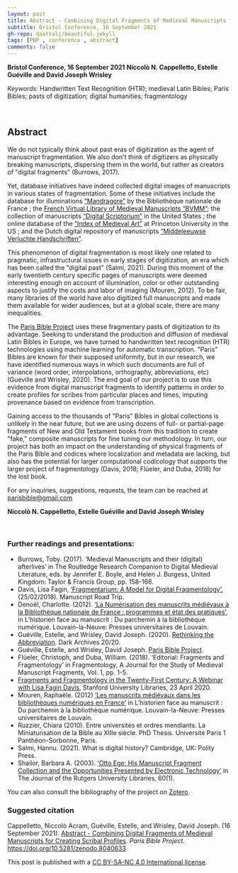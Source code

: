 ```yaml
---
layout: post
title: Abstract - Combining Digital Fragments of Medieval Manuscripts for Creating Scribal Profiles 
subtitle: Bristol Conference, 16 September 2021
gh-repo: daattali/beautiful-jekyll
tags: [PBP , conference , abstract]
comments: false
---
```


**Bristol Conference, 16 September 2021**
**Niccolò N. Cappelletto, Estelle Guéville and David Joseph Wrisley**

*Keywords:* Handwritten Text Recognition (HTR); medieval Latin Bibles; Paris Bibles; pasts of digitization; digital humanities; fragmentology

<br>

## Abstract

We do not typically think about past eras of digitization as the agent of manuscript fragmentation. We also don't think of digitizers as physically breaking manuscripts, dispersing them in the world, but rather as creators of "digital fragments" (Burrows, 2017).

Yet, database initiatives have indeed collected digital images of manuscripts in various states of fragmentation. Some of these initiatives include the database for illuminations [“Mandragore”](mandragore.bnf.fr/html/accueil.html) by the Bibliothèque nationale de France ; the [French Virtual Library of Medieval Manuscripts “BVMM”](bvmm.irht.cnrs.fr/); the collection of manuscripts [“Digital Scriptorium”](digital-scriptorium.org) in the United States ; the online database of the [“Index of Medieval Art”](https://ima.princeton.edu/) at Princeton University in the US ; and the Dutch digital repository of manuscripts [“Middeleeuwse Verluchte Handschriften”](www.kb.nl/bronnen-zoekwijzers/kb-collecties/middeleeuwse-handschriften-tot-ca-1550).

This phenomenon of digital fragmentation is most likely one related to pragmatic, infrastructural issues in early stages of digitization, an era which has been called the "digital past" (Salmi, 2021). During this moment of the early twentieth century specific pages of manuscripts were deemed interesting enough on account of illumination, color or other outstanding aspects to justify the costs and labor of imaging (Mouren, 2012). To be fair, many libraries of the world have also digitized full manuscripts and made them available for wider audiences, but at a global scale, there are many inequalities. 

The [Paris Bible Project](http://parisbible.github.io) uses these fragmentary pasts of digitization to its advantage. Seeking to understand the production and diffusion of medieval Latin Bibles in Europe, we have turned to handwritten text recognition (HTR) technologies using machine learning for automatic transcription. "Paris" Bibles are known for their  supposed uniformity, but in our research, we have identified numerous ways in which such documents are full of variance (word order, interpolations, orthography, abbreviations, etc) (Guéville and Wrisley, 2020). The end goal of our project is to use this evidence from digital manuscript fragments to identify patterns in order to create profiles for scribes from particular places and times, imputing provenance based on evidence from transcription.

Gaining access to the thousands of "Paris" Bibles in global collections is unlikely in the near future, but we are using dozens of full- or partial-page fragments of New and Old Testament books from this tradition to create "fake," composite manuscripts for fine tuning our methodology. In turn, our project has both an impact on the understanding of physical fragments of the Paris Bible and codices where localization and metadata are lacking, but also has the potential for larger computational codicology that supports the larger project of fragmentology (Davis, 2018; Flüeler, and Duba, 2018) for the lost book.


For any inquiries, suggestions, requests, the team can be reached at [parisbible@gmail.com](mailto:parisbible@gmail.com)

**Niccolò N. Cappelletto, Estelle Guéville and David Joseph Wrisley**



<br>

### **Further readings and presentations:**

- Burrows, Toby. (2017). ‘Medieval Manuscripts and their (digital) afterlives’ in The Routledge Research Companion to Digital Medieval Literature, eds. by Jennifer E. Boyle, and Helen J. Burgess, United Kingdom: Taylor & Francis Group, pp. 158-166.
- Davis, Lisa Fagin, [‘Fragmentarium: A Model for Digital Fragmentology’.](https://manuscriptroadtrip.wordpress.com/2018/02/25/fragmentarium-a-model-for-digital-fragmentology/) (25/02/2018). Manuscript Road Trip. 
- Denoël, Charlotte. (2012). [‘La Numérisation des manuscrits médiévaux à la Bibliothèque nationale de France : programmes et état des pratiques’](http://books.openedition.org/pucl/1288), in L’historien face au manuscrit : Du parchemin à la bibliothèque numérique. Louvain-la-Neuve: Presses universitaires de Louvain.
- Guéville, Estelle, and Wrisley, David Joseph. (2020). [Rethinking the Abbreviation](https://www.youtube.com/watch?v=p38lvPRRNmA). Dark Archives 20/20.
- Guéville, Estelle, and Wrisley, David Joseph. [Paris Bible Project](https://parisbible.github.io).
- Flüeler, Christoph, and Duba, William. (2018). ‘Editorial: Fragments and Fragmentology’ in Fragmentology, A Journal for the Study of Medieval Manuscript Fragments, Vol. 1, pp. 1-5.
- [Fragments and Fragmentology in the Twenty-First Century: A Webinar with Lisa Fagin Davis](https://www.youtube.com/watch?v=JQ-XGFZolF8), Stanford University Libraries, 23 April 2020. 
- Mouren, Raphaële. (2012) [‘Les manuscrits médiévaux dans les bibliothèques numériques en France’](http://books.openedition.org/pucl/1290) in L’historien face au manuscrit : Du parchemin à la bibliothèque numérique. Louvain-la-Neuve: Presses universitaires de Louvain.
- Ruzzier, Chiara (2010). Entre universités et ordres mendiants. La Miniaturisation de la Bible au XIIIe siècle. PhD Thesis. Université Paris 1 Panthéon-Sorbonne, Paris.
- Salmi, Hannu. (2021). What is digital history? Cambridge, UK: Polity Press.
- Shailor, Barbara A. (2003). [‘Otto Ege: His Manuscript Fragment Collection and the Opportunities Presented by Electronic Technology’](https://doi.org/10.14713/jrul.v60i1.4) in The Journal of the Rutgers University Libraries, 60(1).

You can also consult the bibliography of the project on [Zotero](https://www.zotero.org/groups/2466765/paris_bible_project/library).




### **Suggested citation**

Cappelletto, Niccolò Acram, Guéville, Estelle, and Wrisley, David Joseph. (16 September 2021). [Abstract - Combining Digital Fragments of Medieval Manuscripts for Creating Scribal Profiles](https://parisbible.github.io/2022-10-12-bristol-conf/). *Paris Bible Project*. https://doi.org/10.5281/zenodo.8040633

This post is published with a [CC BY-SA-NC 4.0 International license](https://creativecommons.org/licenses/by-nc-sa/4.0/).